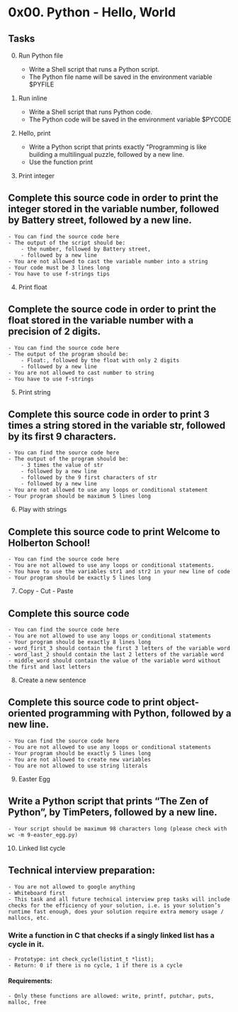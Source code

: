 # 0x00. Python - Hello, World

## Tasks

0. Run Python file
	- Write a Shell script that runs a Python script.
	- The Python file name will be saved in the environment variable $PYFILE

1. Run inline
	- Write a Shell script that runs Python code.
	- The Python code will be saved in the environment variable $PYCODE

2. Hello, print
	- Write a Python script that prints exactly "Programming is like building a multilingual puzzle, followed by a new line.
	- Use the function print

3. Print integer
## Complete this source code in order to print the integer stored in the variable number, followed by Battery street, followed by a new line.
	- You can find the source code here
	- The output of the script should be:
		- the number, followed by Battery street,
		- followed by a new line
	- You are not allowed to cast the variable number into a string
	- Your code must be 3 lines long
	- You have to use f-strings tips

4. Print float
## Complete the source code in order to print the float stored in the variable number with a precision of 2 digits.
	- You can find the source code here
	- The output of the program should be:
		- Float:, followed by the float with only 2 digits
		- followed by a new line
	- You are not allowed to cast number to string
	- You have to use f-strings

5. Print string
## Complete this source code in order to print 3 times a string stored in the variable str, followed by its first 9 characters.
	- You can find the source code here
	- The output of the program should be:
		- 3 times the value of str
		- followed by a new line
		- followed by the 9 first characters of str
		- followed by a new line
	- You are not allowed to use any loops or conditional statement
	- Your program should be maximum 5 lines long

6. Play with strings
## Complete this source code to print Welcome to Holberton School!
	- You can find the source code here
	- You are not allowed to use any loops or conditional statements.
	- You have to use the variables str1 and str2 in your new line of code
	- Your program should be exactly 5 lines long

7. Copy - Cut - Paste
## Complete this source code
	- You can find the source code here
	- You are not allowed to use any loops or conditional statements
	- Your program should be exactly 8 lines long
	- word_first_3 should contain the first 3 letters of the variable word
	- word_last_2 should contain the last 2 letters of the variable word
	- middle_word should contain the value of the variable word without the first and last letters

8. Create a new sentence
## Complete this source code to print object-oriented programming with Python, followed by a new line.

	- You can find the source code here
	- You are not allowed to use any loops or conditional statements
	- Your program should be exactly 5 lines long
	- You are not allowed to create new variables
	- You are not allowed to use string literals

9. Easter Egg
## Write a Python script that prints “The Zen of Python”, by TimPeters, followed by a new line.
	- Your script should be maximum 98 characters long (please check with wc -m 9-easter_egg.py)

10. Linked list cycle
## Technical interview preparation:
	- You are not allowed to google anything
	- Whiteboard first
	- This task and all future technical interview prep tasks will include checks for the efficiency of your solution, i.e. is your solution’s runtime fast enough, does your solution require extra memory usage / mallocs, etc.
### Write a function in C that checks if a singly linked list has a cycle in it.
	- Prototype: int check_cycle(listint_t *list);
	- Return: 0 if there is no cycle, 1 if there is a cycle
#### Requirements:
	- Only these functions are allowed: write, printf, putchar, puts, malloc, free


